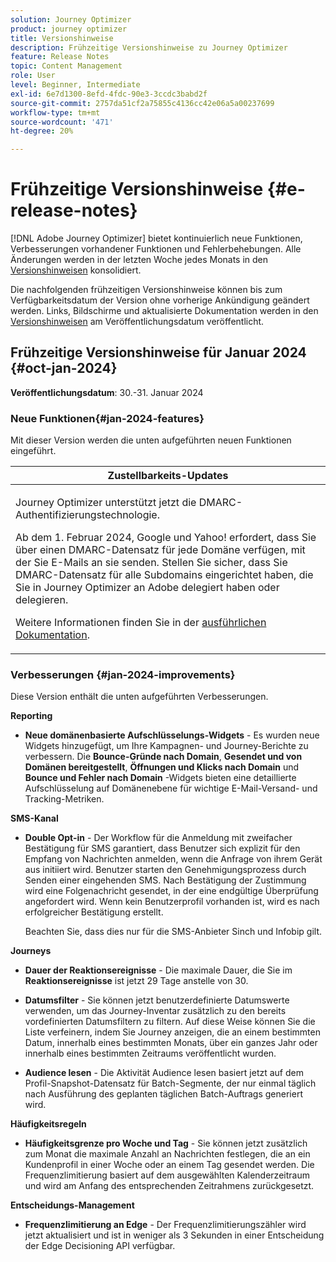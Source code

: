 ```yaml
---
solution: Journey Optimizer
product: journey optimizer
title: Versionshinweise
description: Frühzeitige Versionshinweise zu Journey Optimizer
feature: Release Notes
topic: Content Management
role: User
level: Beginner, Intermediate
exl-id: 6e7d1300-8efd-4fdc-90e3-3ccdc3babd2f
source-git-commit: 2757da51cf2a75855c4136cc42e06a5a00237699
workflow-type: tm+mt
source-wordcount: '471'
ht-degree: 20%

---
```


# Frühzeitige Versionshinweise {#e-release-notes}

[!DNL Adobe Journey Optimizer] bietet kontinuierlich neue Funktionen, Verbesserungen vorhandener Funktionen und Fehlerbehebungen. Alle Änderungen werden in der letzten Woche jedes Monats in den [Versionshinweisen](release-notes.md) konsolidiert.

Die nachfolgenden frühzeitigen Versionshinweise können bis zum Verfügbarkeitsdatum der Version ohne vorherige Ankündigung geändert werden. Links, Bildschirme und aktualisierte Dokumentation werden in den [Versionshinweisen](release-notes.md) am Veröffentlichungsdatum veröffentlicht.

## Frühzeitige Versionshinweise für Januar 2024 {#oct-jan-2024}

**Veröffentlichungsdatum**: 30.-31. Januar 2024

### Neue Funktionen{#jan-2024-features}

Mit dieser Version werden die unten aufgeführten neuen Funktionen eingeführt.


<table>
<thead>
<tr>
<th><strong>Zustellbarkeits-Updates</strong><br/></th>
</tr>
</thead>
<tbody>
<tr>
<td>
<p>Journey Optimizer unterstützt jetzt die DMARC-Authentifizierungstechnologie.</p>
<p>Ab dem 1. Februar 2024, Google und Yahoo! erfordert, dass Sie über einen DMARC-Datensatz für jede Domäne verfügen, mit der Sie E-Mails an sie senden. Stellen Sie sicher, dass Sie DMARC-Datensatz für alle Subdomains eingerichtet haben, die Sie in Journey Optimizer an Adobe delegiert haben oder delegieren.</p>
<!--img src="assets/channel-reports.png"/-->
<p>Weitere Informationen finden Sie in der <a href="../configuration/dmarc-record-update.md">ausführlichen Dokumentation</a>.</p>
</tr>
</tbody>
</table>



### Verbesserungen {#jan-2024-improvements}

Diese Version enthält die unten aufgeführten Verbesserungen.

**Reporting**

* **Neue domänenbasierte Aufschlüsselungs-Widgets** - Es wurden neue Widgets hinzugefügt, um Ihre Kampagnen- und Journey-Berichte zu verbessern. Die **Bounce-Gründe nach Domain**, **Gesendet und von Domänen bereitgestellt**, **Öffnungen und Klicks nach Domain** und **Bounce und Fehler nach Domain** -Widgets bieten eine detaillierte Aufschlüsselung auf Domänenebene für wichtige E-Mail-Versand- und Tracking-Metriken.

**SMS-Kanal**

* **Double Opt-in** - Der Workflow für die Anmeldung mit zweifacher Bestätigung für SMS garantiert, dass Benutzer sich explizit für den Empfang von Nachrichten anmelden, wenn die Anfrage von ihrem Gerät aus initiiert wird. Benutzer starten den Genehmigungsprozess durch Senden einer eingehenden SMS. Nach Bestätigung der Zustimmung wird eine Folgenachricht gesendet, in der eine endgültige Überprüfung angefordert wird. Wenn kein Benutzerprofil vorhanden ist, wird es nach erfolgreicher Bestätigung erstellt.

  Beachten Sie, dass dies nur für die SMS-Anbieter Sinch und Infobip gilt.

**Journeys**

* **Dauer der Reaktionsereignisse** - Die maximale Dauer, die Sie im **Reaktionsereignisse** ist jetzt 29 Tage anstelle von 30.

* **Datumsfilter** - Sie können jetzt benutzerdefinierte Datumswerte verwenden, um das Journey-Inventar zusätzlich zu den bereits vordefinierten Datumsfiltern zu filtern. Auf diese Weise können Sie die Liste verfeinern, indem Sie Journey anzeigen, die an einem bestimmten Datum, innerhalb eines bestimmten Monats, über ein ganzes Jahr oder innerhalb eines bestimmten Zeitraums veröffentlicht wurden.

* **Audience lesen**  - Die Aktivität Audience lesen basiert jetzt auf dem Profil-Snapshot-Datensatz für Batch-Segmente, der nur einmal täglich nach Ausführung des geplanten täglichen Batch-Auftrags generiert wird.

**Häufigkeitsregeln**

* **Häufigkeitsgrenze pro Woche und Tag** - Sie können jetzt zusätzlich zum Monat die maximale Anzahl an Nachrichten festlegen, die an ein Kundenprofil in einer Woche oder an einem Tag gesendet werden. Die Frequenzlimitierung basiert auf dem ausgewählten Kalenderzeitraum und wird am Anfang des entsprechenden Zeitrahmens zurückgesetzt.


**Entscheidungs-Management**

* **Frequenzlimitierung an Edge** - Der Frequenzlimitierungszähler wird jetzt aktualisiert und ist in weniger als 3 Sekunden in einer Entscheidung der Edge Decisioning API verfügbar.